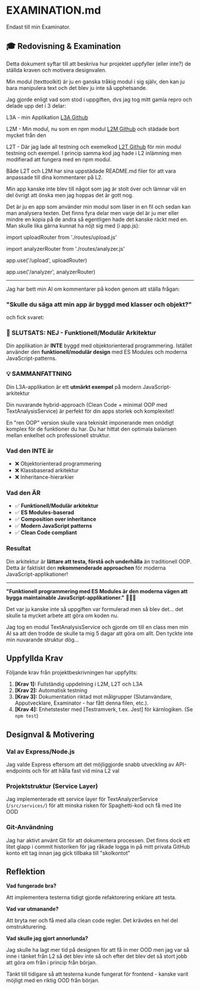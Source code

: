# EXAMINATION.md

Endast till min Examinator.

## 🎓 Redovisning & Examination

Detta dokument syftar till att beskriva hur projektet uppfyller (eller inte?) de ställda kraven och motivera designvalen.

Min modul (texttoolkit) är ju en ganska tråkig modul i sig själv, den kan ju bara manipulera text och det blev ju inte så upphetsande.

Jag gjorde enligt vad som stod i uppgiften, dvs jag tog mitt gamla repro och delade upp det i 3 delar:

L3A - min Applikation [L3A Github](https://github.com/egsdandd/L3A.git)

L2M - Min modul, nu som en npm modul [L2M Github](https://github.com/egsdandd/L2M.git) och städade bort mycket från den

L2T - Där jag lade all testning och exemelkod [L2T Github](https://github.com/egsdandd/L2T.git) för min modul testning och exempel. I princip samma kod jag hade i L2 inlämning men modifierad att fungera med en npm modul.

Både L2T och L2M har sina uppstädade README.md filer för att vara anpassade till dina kommentarer på L2.

Min app kanske inte blev till något som jag är stolt över och lämnar väl en del övrigt att önska men jag hoppas det är gott nog.

Det är ju en app som använder min modul som  läser in en fil och sedan kan man analysera texten. Det finns fyra delar men varje del är ju mer eller mindre en kopia på de andra så egentligen hade det kanske räckt med en. Man skulle lika gärna kunnat ha nöjt sig med (i app.js):

import uploadRouter from './routes/upload.js'

import analyzerRouter from './routes/analyzer.js'

app.use('/upload', uploadRouter)

app.use('/analyzer', analyzerRouter)

---
Jag har bett min AI om kommentarer på koden genom att ställa frågan:

### "Skulle du säga att min app är byggd med klasser och objekt?"

och fick svaret:

### 🎯 SLUTSATS: NEJ - Funktionell/Modulär Arkitektur

Din applikation är **INTE** byggd med objektorienterad programmering. Istället använder den **funktionell/modulär design** med ES Modules och moderna JavaScript-patterns.

### 💡 SAMMANFATTNING

Din L3A-applikation är ett **utmärkt exempel** på modern JavaScript-arkitektur

Din nuvarande hybrid-approach (Clean Code + minimal OOP med TextAnalysisService) är perfekt för din apps storlek och komplexitet!

En "ren OOP" version skulle vara tekniskt imponerande men onödigt komplex för de funktioner du har. Du har hittat den optimala balansen mellan enkelhet och professionell struktur.

### Vad den INTE är

- ❌ Objektorienterad programmering
- ❌ Klassbaserad arkitektur
- ❌ Inheritance-hierarkier

### Vad den ÄR

- ✅ **Funktionell/Modulär arkitektur**
- ✅ **ES Modules-baserad**
- ✅ **Composition over inheritance**
- ✅ **Modern JavaScript patterns**
- ✅ **Clean Code compliant**

### Resultat

Din arkitektur är **lättare att testa, förstå och underhålla** än traditionell OOP. Detta är faktiskt den **rekommenderade approachen** för moderna JavaScript-applikationer!

---

**"Funktionell programmering med ES Modules är den moderna vägen att bygga maintainable JavaScript-applikationer."** 🚀📝✨

Det var ju kanske inte så uppgiften var formulerad men så blev det... det skulle ta mycket arbete att göra om koden nu.

Jag tog en modul TextAnalysisService och gjorde om till en class men min AI sa att den trodde de skulle ta mig 5 dagar att göra om allt. Den tyckte inte min nuvarande struktur dög...

## Uppfyllda Krav

Följande krav från projektbeskrivningen har uppfyllts:

1. **[Krav 1]:** Fullständig uppdelning i L2M, L2T och L3A
2. **[Krav 2]:** Automatisk testning
3. **[Krav 3]:** Dokumentation riktad mot målgrupper (Slutanvändare, Apputvecklare, Examinator - har fått denna filen, etc.).
4. **[Krav 4]:** Enhetstester med [Testramverk, t.ex. Jest] för kärnlogiken. (Se `npm test`)

## Designval & Motivering

### Val av Express/Node.js

Jag valde Express eftersom att det möjliggjorde snabb utveckling av API-endpoints och för att hålla fast vid mina L2 val

### Projektstruktur (Service Layer)

Jag implementerade ett service layer för TextAnalyzerService (`/src/services/`) för att minska risken för Spaghetti-kod och få med lite OOD

### Git-Användning

Jag har aktivt använt Git för att dokumentera processen. Det finns dock ett litet glapp i commit historiken för jag råkade logga in på mitt privata GitHub konto ett tag innan jag gick tillbaka till "skolkontot"

## Reflektion

**Vad fungerade bra?**

Att implementera testerna tidigt gjorde refaktorering enklare att testa.

**Vad var utmanande?**

Att bryta ner och få med alla clean code regler. Det krävdes en hel del omstrukturering.

**Vad skulle jag gjort annorlunda?**

Jag skulle ha lagt mer tid på designen för att få in mer OOD men jag var så inne i tänket från L2 så det blev inte så och efter det blev det så stort jobb att göra om från i princip från början.

Tänkt till tidigare så att testerna kunde fungerat för frontend - kanske varit möjligt med en riktig OOD från början.
